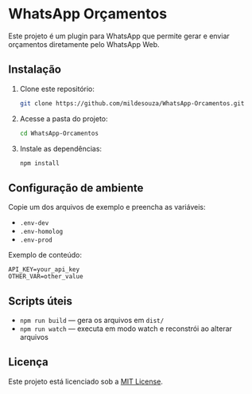 # WhatsApp Orçamentos

Este projeto é um plugin para WhatsApp que permite gerar e enviar orçamentos diretamente pelo WhatsApp Web.

## Instalação

1. Clone este repositório:
   ```bash
   git clone https://github.com/mildesouza/WhatsApp-Orcamentos.git
   ```
2. Acesse a pasta do projeto:
   ```bash
   cd WhatsApp-Orcamentos
   ```
3. Instale as dependências:
   ```bash
   npm install
   ```

## Configuração de ambiente

Copie um dos arquivos de exemplo e preencha as variáveis:

- `.env-dev`
- `.env-homolog`
- `.env-prod`

Exemplo de conteúdo:
```env
API_KEY=your_api_key
OTHER_VAR=other_value
```

## Scripts úteis

- `npm run build` — gera os arquivos em `dist/`
- `npm run watch` — executa em modo watch e reconstrói ao alterar arquivos

## Licença

Este projeto está licenciado sob a [MIT License](LICENSE). 